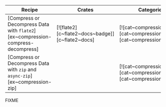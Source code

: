 | Recipe | Crates | Categories |
|--------|--------|------------|
| [Compress or Decompress Data with `flate2`][ex~compression-compress-decompress] | [![flate2][c~flate2~docs~badge]][c~flate2~docs] | [![cat~compression][cat~compression~badge]][cat~compression] |
| [Compress or Decompress Data with `zip` and `async-zip`][ex~compression-zip] | | [![cat~compression][cat~compression~badge]][cat~compression] |

<div class="hidden">
FIXME
</div>
